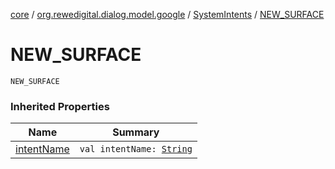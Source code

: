 [core](../../index.md) / [org.rewedigital.dialog.model.google](../index.md) / [SystemIntents](index.md) / [NEW_SURFACE](./-n-e-w_-s-u-r-f-a-c-e.md)

# NEW_SURFACE

`NEW_SURFACE`

### Inherited Properties

| Name | Summary |
|---|---|
| [intentName](intent-name.md) | `val intentName: `[`String`](https://kotlinlang.org/api/latest/jvm/stdlib/kotlin/-string/index.html) |
